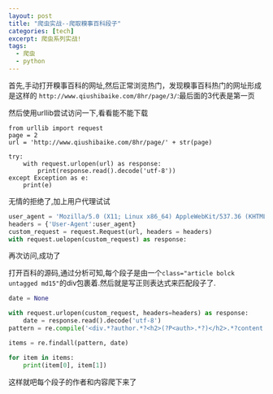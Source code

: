 ```yaml
---
layout: post
title: "爬虫实战--爬取糗事百科段子"
categories: [tech]
excerpt: 爬虫系列实战!
tags: 
  - 爬虫
  - python
---
```


 首先,手动打开糗事百科的网址,然后正常浏览热门，发现糗事百科热门的网址形成是这样的
 `http://www.qiushibaike.com/8hr/page/3/`:最后面的3代表是第一页

然后使用urllib尝试访问一下,看看能不能下载

```python3
from urllib import request
page = 2
url = 'http://www.qiushibaike.com/8hr/page/' + str(page)

try:
    with request.urlopen(url) as response:
        print(response.read().decode('utf-8'))
except Exception as e:
    print(e)
```

无情的拒绝了,加上用户代理试试

```python
user_agent = 'Mozilla/5.0 (X11; Linux x86_64) AppleWebKit/537.36 (KHTML, like Gecko) Chrome/57.0.2987.133 Safari/537.36'
headers = {'User-Agent':user_agent}
custom_request = request.Request(url, headers = headers)
with request.uelopen(custom_request) as response:
```

再次访问,成功了


打开百科的源码,通过分析可知,每个段子是由一个`class="article bolck untagged md15"`的div包裹着.然后就是写正则表达式来匹配段子了.

```python
date = None

with request.urlopen(custom_request, headers=headers) as response:
    date = response.read().decode('utf-8')
pattern = re.compile('<div.*?author.*?<h2>(?P<auth>.*?)</h2>.*?content.*?<span>(?P<body>.*?)</span>(?P<img>.*?)stats.*?', re.S)

items = re.findall(pattern, date)

for item in items:
    print(item[0], item[1])

```
这样就吧每个段子的作者和内容爬下来了
